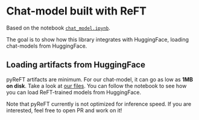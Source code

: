 # Chat-model built with ReFT
Based on the notebook [`chat_model.ipynb`](https://github.com/stanfordnlp/pyreft/blob/main/examples/chat/chat_model.ipynb).

The goal is to show how this library integrates with HuggingFace, loading chat-models from HuggingFace.

## Loading artifacts from HuggingFace

pyReFT artifacts are minimum. For our chat-model, it can go as low as **1MB on disk**. Take a look at [our files](https://huggingface.co/zhengxuanzenwu/Loreft1k-Llama-2-7b-hf). You can follow the notebook to see how you can load ReFT-trained models from HuggingFace.

Note that pyReFT currently is not optimized for inference speed. If you are interested, feel free to open PR and work on it!
